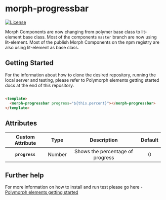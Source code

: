 # morph-progressbar

[![License](https://img.shields.io/badge/License-Apache%202.0-blue.svg)](https://opensource.org/licenses/Apache-2.0) 

Morph Components are now changing from polymer base class to lit-element base class. Most of the components `master` branch are now using lit-element. Most of the publish Morph Components on the npm registry are also using lit-element as base class.



## Getting Started

For the information about how to clone the desired repository, running the local server and testing, please refer to Polymorph elements getting started docs at the end of this repository.

  ```html

  <template>
    <morph-progressbar progress="${this.percent}"></morph-progressbar>
  </template>

  ```

## Attributes

|     Custom Attribute    |   Type  |               Description               | Default |
|:-----------------------:|:-------:|:---------------------------------------:|:-------:|
|           **`progress`**           | Number | Shows the percentage of progress  |  0  |


## Further help

For more information on how to install and run test please go here - [Polymorph elements getting started]

[Polymorph elements getting started]: https://github.com/moduware/polymorph-components/blob/master/INFO.md

